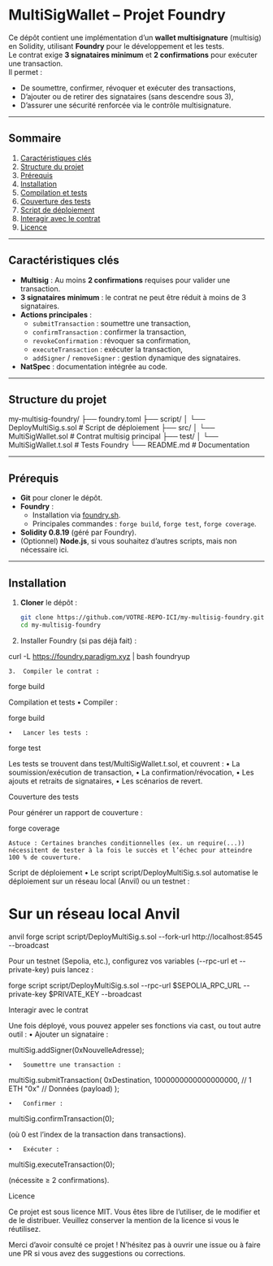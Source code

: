 # MultiSigWallet – Projet Foundry

Ce dépôt contient une implémentation d’un **wallet multisignature** (multisig) en Solidity, utilisant **Foundry** pour le développement et les tests.  
Le contrat exige **3 signataires minimum** et **2 confirmations** pour exécuter une transaction.  
Il permet :

- De soumettre, confirmer, révoquer et exécuter des transactions,
- D’ajouter ou de retirer des signataires (sans descendre sous 3),
- D’assurer une sécurité renforcée via le contrôle multisignature.

---

## Sommaire
1. [Caractéristiques clés](#caractéristiques-clés)  
2. [Structure du projet](#structure-du-projet)  
3. [Prérequis](#prérequis)  
4. [Installation](#installation)  
5. [Compilation et tests](#compilation-et-tests)  
6. [Couverture des tests](#couverture-des-tests)  
7. [Script de déploiement](#script-de-déploiement)  
8. [Interagir avec le contrat](#interagir-avec-le-contrat)  
9. [Licence](#licence)  

---

## Caractéristiques clés

- **Multisig** : Au moins **2 confirmations** requises pour valider une transaction.  
- **3 signataires minimum** : le contrat ne peut être réduit à moins de 3 signataires.  
- **Actions principales** :  
  - `submitTransaction` : soumettre une transaction,  
  - `confirmTransaction` : confirmer la transaction,  
  - `revokeConfirmation` : révoquer sa confirmation,  
  - `executeTransaction` : exécuter la transaction,  
  - `addSigner` / `removeSigner` : gestion dynamique des signataires.  
- **NatSpec** : documentation intégrée au code.  

---

## Structure du projet

my-multisig-foundry/
├── foundry.toml
├── script/
│    └── DeployMultiSig.s.sol       # Script de déploiement
├── src/
│    └── MultiSigWallet.sol         # Contrat multisig principal
├── test/
│    └── MultiSigWallet.t.sol       # Tests Foundry
└── README.md                       # Documentation

---

## Prérequis

- **Git** pour cloner le dépôt.
- **Foundry** :  
  - Installation via [foundry.sh](https://book.getfoundry.sh/getting-started/installation).
  - Principales commandes : `forge build`, `forge test`, `forge coverage`.
- **Solidity 0.8.19** (géré par Foundry).
- (Optionnel) **Node.js**, si vous souhaitez d’autres scripts, mais non nécessaire ici.

---

## Installation

1. **Cloner** le dépôt :
   ```bash
   git clone https://github.com/VOTRE-REPO-ICI/my-multisig-foundry.git
   cd my-multisig-foundry
    ```
	
2.	Installer Foundry (si pas déjà fait) :

curl -L https://foundry.paradigm.xyz | bash
foundryup


	3.	Compiler le contrat :

forge build

Compilation et tests
	•	Compiler :

forge build


	•	Lancer les tests :

forge test

Les tests se trouvent dans test/MultiSigWallet.t.sol, et couvrent :
	•	La soumission/exécution de transaction,
	•	La confirmation/révocation,
	•	Les ajouts et retraits de signataires,
	•	Les scénarios de revert.

Couverture des tests

Pour générer un rapport de couverture :

forge coverage

	Astuce : Certaines branches conditionnelles (ex. un require(...)) nécessitent de tester à la fois le succès et l’échec pour atteindre 100 % de couverture.

Script de déploiement
	•	Le script script/DeployMultiSig.s.sol automatise le déploiement sur un réseau local (Anvil) ou un testnet :

# Sur un réseau local Anvil
anvil
forge script script/DeployMultiSig.s.sol --fork-url http://localhost:8545 --broadcast

Pour un testnet (Sepolia, etc.), configurez vos variables (--rpc-url et --private-key) puis lancez :

forge script script/DeployMultiSig.s.sol --rpc-url $SEPOLIA_RPC_URL --private-key $PRIVATE_KEY --broadcast

Interagir avec le contrat

Une fois déployé, vous pouvez appeler ses fonctions via cast, ou tout autre outil :
	•	Ajouter un signataire :

multiSig.addSigner(0xNouvelleAdresse);


	•	Soumettre une transaction :

multiSig.submitTransaction(
    0xDestination,
    1000000000000000000, // 1 ETH
    "0x"                 // Données (payload)
);


	•	Confirmer :

multiSig.confirmTransaction(0);

(où 0 est l’index de la transaction dans transactions).

	•	Exécuter :

multiSig.executeTransaction(0);

(nécessite ≥ 2 confirmations).

Licence

Ce projet est sous licence MIT. Vous êtes libre de l’utiliser, de le modifier et de le distribuer. Veuillez conserver la mention de la licence si vous le réutilisez.

Merci d’avoir consulté ce projet !
N’hésitez pas à ouvrir une issue ou à faire une PR si vous avez des suggestions ou corrections.

